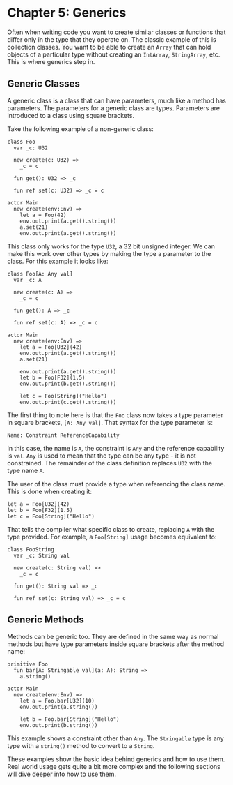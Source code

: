 # Chapter 5: Generics

Often when writing code you want to create similar classes or functions that differ only in the type that they operate on. The classic example of this is collection classes. You want to be able to create an `Array` that can hold objects of a particular type without creating an `IntArray`, `StringArray`, etc. This is where generics step in.

## Generic Classes

A generic class is a class that can have parameters, much like a method has parameters. The parameters for a generic class are types. Parameters are introduced to a class using square brackets.

Take the following example of a non-generic class:

```pony
class Foo
  var _c: U32

  new create(c: U32) =>
    _c = c

  fun get(): U32 => _c

  fun ref set(c: U32) => _c = c

actor Main
  new create(env:Env) =>
    let a = Foo(42)
    env.out.print(a.get().string())
    a.set(21)
    env.out.print(a.get().string())
```

This class only works for the type `U32`, a 32 bit unsigned integer. We can make this work over other types by making the type a parameter to the class. For this example it looks like:

```pony
class Foo[A: Any val]
  var _c: A

  new create(c: A) =>
    _c = c

  fun get(): A => _c

  fun ref set(c: A) => _c = c

actor Main
  new create(env:Env) =>
    let a = Foo[U32](42)
    env.out.print(a.get().string())
    a.set(21)

    env.out.print(a.get().string())
    let b = Foo[F32](1.5)
    env.out.print(b.get().string())

    let c = Foo[String]("Hello")
    env.out.print(c.get().string())
```

The first thing to note here is that the `Foo` class now takes a type parameter in square brackets, `[A: Any val]`. That syntax for the type parameter is:

    Name: Constraint ReferenceCapability

In this case, the name is `A`, the constraint is `Any` and the reference capability is `val`. `Any` is used to mean that the type can be any type - it is not constrained. The remainder of the class definition replaces `U32` with the type name `A`.

The user of the class must provide a type when referencing the class name. This is done when creating it:

```pony
let a = Foo[U32](42)
let b = Foo[F32](1.5)
let c = Foo[String]("Hello")
```

That tells the compiler what specific class to create, replacing `A` with the type provided. For example, a `Foo[String]` usage becomes equivalent to:

```pony
class FooString
  var _c: String val

  new create(c: String val) =>
    _c = c

  fun get(): String val => _c

  fun ref set(c: String val) => _c = c
```

## Generic Methods

Methods can be generic too. They are defined in the same way as normal methods but have type parameters inside square brackets after the method name:

```pony
primitive Foo
  fun bar[A: Stringable val](a: A): String =>
    a.string()

actor Main
  new create(env:Env) =>
    let a = Foo.bar[U32](10)
    env.out.print(a.string())

    let b = Foo.bar[String]("Hello")
    env.out.print(b.string())
```

This example shows a constraint other than `Any`. The `Stringable` type is any type with a `string()` method to convert to a `String`.

These examples show the basic idea behind generics and how to use them. Real world usage gets quite a bit more complex and the following sections will dive deeper into how to use them.
